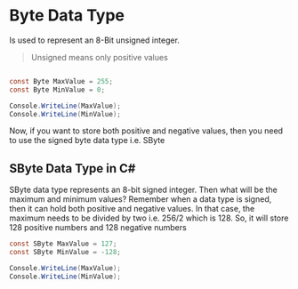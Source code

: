 # Byte Data Type

Is used to represent an 8-Bit unsigned integer.
> Unsigned means only positive values

```C#

const Byte MaxValue = 255;
const Byte MinValue = 0;

Console.WriteLine(MaxValue);
Console.WriteLine(MinValue);
```
Now, if you want to store both positive and negative values, then you need to use the signed byte data type i.e. SByte

## SByte Data Type in C#

SByte data type represents an 8-bit signed integer. Then what will be the maximum and minimum values? Remember when a data type is signed, then it can hold both positive and negative values. In that case, the maximum needs to be divided by two i.e. 256/2 which is 128. So, it will store 128 positive numbers and 128 negative numbers

```C#
const SByte MaxValue = 127;
const SByte MinValue = -128;

Console.WriteLine(MaxValue);
Console.WriteLine(MinValue);
```